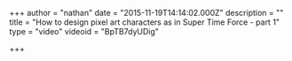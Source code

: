 +++
author = "nathan"
date = "2015-11-19T14:14:02.000Z"
description = ""
title = "How to design pixel art characters as in Super Time Force - part 1"
type = "video"
videoid = "BpTB7dyUDig"

+++
